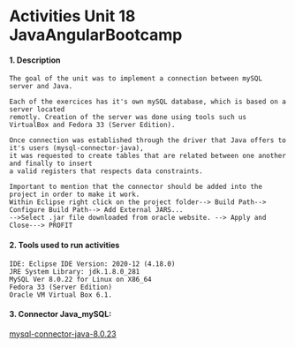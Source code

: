 # Activities Unit 18 JavaAngularBootcamp

#### 1. Description
```
The goal of the unit was to implement a connection between mySQL server and Java.

Each of the exercices has it's own mySQL database, which is based on a server located
remotly. Creation of the server was done using tools such us VirtualBox and Fedora 33 (Server Edition).

Once connection was established through the driver that Java offers to it's users (mysql-connector-java),
it was requested to create tables that are related between one another and finally to insert
a valid registers that respects data constraints.

Important to mention that the connector should be added into the project in order to make it work.
Within Eclipse right click on the project folder--> Build Path--> Configure Build Path--> Add External JARS...
-->Select .jar file downloaded from oracle website. --> Apply and Close---> PROFIT
```
#### 2. Tools used to run activities
```
IDE: Eclipse IDE Version: 2020-12 (4.18.0)
JRE System Library: jdk.1.8.0_281  
MySQL Ver 8.0.22 for Linux on X86_64
Fedora 33 (Server Edition)
Oracle VM Virtual Box 6.1.
```

#### 3. Connector Java_mySQL:

[mysql-connector-java-8.0.23](https://dev.mysql.com/downloads/connector/j/?os=26)

